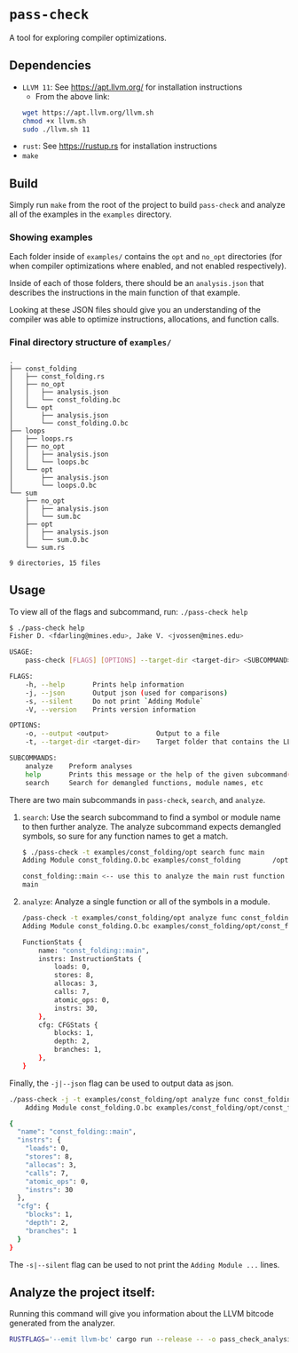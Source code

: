 # `pass-check`

A tool for exploring compiler optimizations.

## Dependencies

- `LLVM 11`: See https://apt.llvm.org/ for installation instructions
    - From the above link:
    ```bash
    wget https://apt.llvm.org/llvm.sh
    chmod +x llvm.sh
    sudo ./llvm.sh 11
    ```
- `rust`: See https://rustup.rs for installation instructions
- `make`

## Build

Simply run `make` from the root of the project to build `pass-check` and analyze all of the examples in the `examples` directory.

### Showing examples

Each folder inside of `examples/` contains the `opt` and `no_opt` directories (for when compiler optimizations where enabled, and not enabled respectively).

Inside of each of those folders, there should be an `analysis.json` that describes the instructions in the main function of that example.

Looking at these JSON files should give you an understanding of the compiler was able to optimize instructions, allocations, and function calls.

### Final directory structure of `examples/`
```
.
├── const_folding
│   ├── const_folding.rs
│   ├── no_opt
│   │   ├── analysis.json
│   │   └── const_folding.bc
│   └── opt
│       ├── analysis.json
│       └── const_folding.O.bc
├── loops
│   ├── loops.rs
│   ├── no_opt
│   │   ├── analysis.json
│   │   └── loops.bc
│   └── opt
│       ├── analysis.json
│       └── loops.O.bc
└── sum
    ├── no_opt
    │   ├── analysis.json
    │   └── sum.bc
    ├── opt
    │   ├── analysis.json
    │   └── sum.O.bc
    └── sum.rs

9 directories, 15 files

```

## Usage

To view all of the flags and subcommand, run: `./pass-check help`

```bash
$ ./pass-check help
Fisher D. <fdarling@mines.edu>, Jake V. <jvossen@mines.edu>

USAGE:
    pass-check [FLAGS] [OPTIONS] --target-dir <target-dir> <SUBCOMMAND>

FLAGS:
    -h, --help       Prints help information
    -j, --json       Output json (used for comparisons)
    -s, --silent     Do not print `Adding Module`
    -V, --version    Prints version information

OPTIONS:
    -o, --output <output>            Output to a file
    -t, --target-dir <target-dir>    Target folder that contains the LLVM bitcode (.bc files). Generally under `target/<profile>/deps`

SUBCOMMANDS:
    analyze    Preform analyses
    help       Prints this message or the help of the given subcommand(s)
    search     Search for demangled functions, module names, etc
```

There are two main subcommands in `pass-check`, `search`, and `analyze`.

1. `search`: Use the search subcommand to find a symbol or module name to then further analyze. The analyze subcommand expects demangled symbols, so sure for any function names to get a match.
    ```bash
    $ ./pass-check -t examples/const_folding/opt search func main
    Adding Module const_folding.O.bc examples/const_folding        /opt/const_folding.O.bc

    const_folding::main <-- use this to analyze the main rust function
    main
    ```
2. `analyze`: Analyze a single function or all of the symbols in a module.
    ```bash
    /pass-check -t examples/const_folding/opt analyze func const_folding::main
    Adding Module const_folding.O.bc examples/const_folding/opt/const_folding.O.bc

    FunctionStats {
        name: "const_folding::main",
        instrs: InstructionStats {
            loads: 0,
            stores: 8,
            allocas: 3,
            calls: 7,
            atomic_ops: 0,
            instrs: 30,
        },
        cfg: CFGStats {
            blocks: 1,
            depth: 2,
            branches: 1,
        },
    }
    ```

Finally, the `-j|--json` flag can be used to output data as json.

```bash
./pass-check -j -t examples/const_folding/opt analyze func const_folding::main
    Adding Module const_folding.O.bc examples/const_folding/opt/const_folding.O.bc

{
  "name": "const_folding::main",
  "instrs": {
    "loads": 0,
    "stores": 8,
    "allocas": 3,
    "calls": 7,
    "atomic_ops": 0,
    "instrs": 30
  },
  "cfg": {
    "blocks": 1,
    "depth": 2,
    "branches": 1
  }
}
```

The `-s|--silent` flag can be used to not print the `Adding Module ...` lines.

## Analyze the project itself:

Running this command will give you information about the LLVM bitcode generated from the analyzer.

```bash
RUSTFLAGS='--emit llvm-bc' cargo run --release -- -o pass_check_analysis.json -j -t target/release/deps analyze module pass_check
```